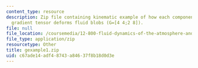 ```yaml
---
content_type: resource
description: Zip file containing kinematic example of how each component of the velocity
  gradient tensor deforms fluid blobs (G=[4 4;2 8]).
file: null
file_location: /coursemedia/12-800-fluid-dynamics-of-the-atmosphere-and-ocean-fall-2004/c67ade14adf48743a84637f8b18d0d3e_gexample1.zip
file_type: application/zip
resourcetype: Other
title: gexample1.zip
uid: c67ade14-adf4-8743-a846-37f8b18d0d3e
---
```

